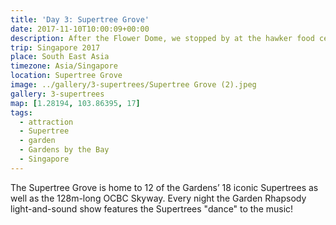 ```yaml
---
title: 'Day 3: Supertree Grove'
date: 2017-11-10T10:00:09+00:00
description: After the Flower Dome, we stopped by at the hawker food centre nearby to have some dinner.
trip: Singapore 2017
place: South East Asia
timezone: Asia/Singapore
location: Supertree Grove
image: ../gallery/3-supertrees/Supertree Grove (2).jpeg
gallery: 3-supertrees
map: [1.28194, 103.86395, 17]
tags:
  - attraction
  - Supertree
  - garden
  - Gardens by the Bay
  - Singapore
---
```


The Supertree Grove is home to 12 of the Gardens’ 18 iconic Supertrees as well as the 128m-long OCBC Skyway. Every night the Garden Rhapsody light-and-sound show features the Supertrees "dance" to the music!
